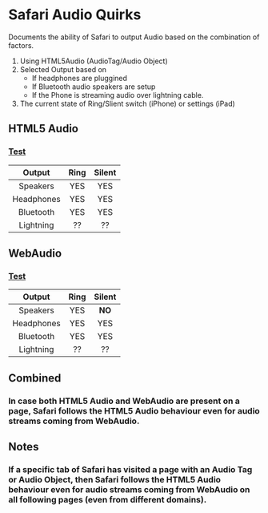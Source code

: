 # Safari Audio Quirks

Documents the ability of Safari to output Audio based on the combination of factors.

1. Using HTML5Audio (AudioTag/Audio Object)
2. Selected Output based on
	- If headphones are pluggined
	- If Bluetooth audio speakers are setup
	- If the Phone is streaming audio over lightning cable.
3. The current state of Ring/Slient switch (iPhone) or settings (iPad)


## HTML5 Audio

### [Test](audio.html)

| Output		| Ring		| Silent 	|
|:-:			|:-:		|:-:		|
| Speakers	|  YES		|   YES	|
| Headphones	|  YES		|   YES	|
| Bluetooth	|  YES		|   YES	|
| Lightning	|   ??		|   ??		|


## WebAudio

### [Test](webaudio.html)

| Output		| Ring		| Silent 	|
|:-:			|:-:		|:-:		|
| Speakers	|  YES		| __NO__  |
| Headphones	|  YES		|   YES	|
| Bluetooth	|  YES		|   YES	|
| Lightning	|  ?? 		|   ??		|

## Combined

### In case both HTML5 Audio and WebAudio are present on a page, Safari follows the HTML5 Audio behaviour even for audio streams coming from WebAudio.

## Notes

### If a specific tab of Safari has visited a page with an Audio Tag or Audio Object, then Safari follows the HTML5 Audio behaviour even for audio streams coming from WebAudio on all following pages (even from different domains).
